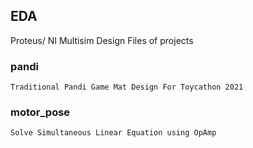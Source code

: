 ## EDA
Proteus/ NI Multisim Design Files of projects
### pandi
	Traditional Pandi Game Mat Design For Toycathon 2021
### motor_pose
	Solve Simultaneous Linear Equation using OpAmp